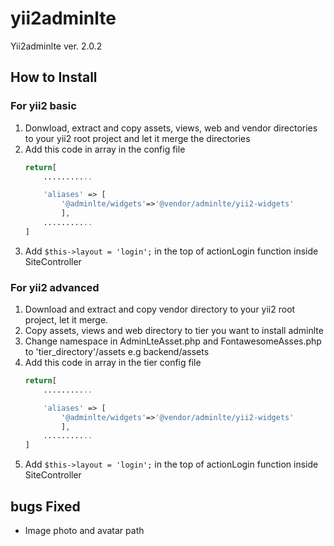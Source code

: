 # yii2adminlte

Yii2adminlte ver. 2.0.2

## How to Install

### For yii2 basic

1. Donwload, extract and copy assets, views, web and vendor directories to your yii2 root project and let it merge the directories
2. Add this code in array in the config file
	```php
	return[
	    ...........

		'aliases' => [
			'@adminlte/widgets'=>'@vendor/adminlte/yii2-widgets'
	    	],
	    ...........
	]
	```
3. Add `$this->layout = 'login';` in the top of actionLogin function inside SiteController

### For yii2 advanced

1. Download and extract and copy vendor directory to your yii2 root project, let it merge.
2. Copy assets, views and web directory to tier you want to install adminlte
3. Change namespace in AdminLteAsset.php and FontawesomeAsses.php to 'tier_directory'/assets e.g backend/assets
4. Add this code in array in the tier config file
	```php
	return[
	    ...........

		'aliases' => [
			'@adminlte/widgets'=>'@vendor/adminlte/yii2-widgets'
	    	],
	    ...........
	]
	```
5. Add `$this->layout = 'login';` in the top of actionLogin function inside SiteController 


## bugs Fixed

- Image photo and avatar path
